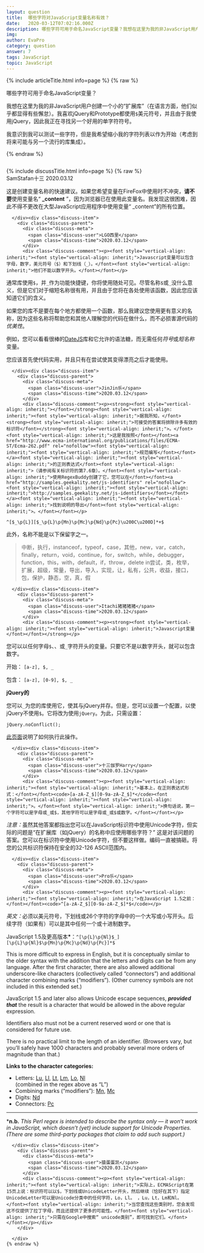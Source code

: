 ```yaml
---
layout: question
title:  哪些字符对JavaScript变量名称有效？
date:   2020-03-12T07:02:16.000Z
description: 哪些字符可用于命名JavaScript变量？我想在这里为我的非JavaScript用户创建一个小的“扩展库”（在语言方面，他们似乎都显得有些懈怠）。我...
img: 
author: EvaPro
category: question
answer: 7
tags: JavaScript
topic: JavaScript
---
```

<div class="article-root">
  <div class="article">
    {% include articleTitle.html info=page %}
    {% raw %}
    <div class="article-content"><p><font style="vertical-align: inherit;"><font style="vertical-align: inherit;">哪些字符可用于命名JavaScript变量？</font></font></p>

<p><font style="vertical-align: inherit;"><font style="vertical-align: inherit;">我想在这里为我的非JavaScript用户创建一个小的“扩展库”（在语言方面，他们似乎都显得有些懈怠）。</font><font style="vertical-align: inherit;">我喜欢jQuery和Prototype都使用</font></font><code>$</code><font style="vertical-align: inherit;"><font style="vertical-align: inherit;">美元符号，并且由于我使用jQuery，因此我正在寻找另一个好用的单字符符号。  </font></font></p>

<p><font style="vertical-align: inherit;"><font style="vertical-align: inherit;">我意识到我可以测试一些字符，但是我希望缩小我的字符列表以作为开始（考虑到将来可能与另一个流行的库集成）。</font></font></p></div>
    {% endraw %}
  </div>
  <p style="height: 0;width:0;overflow: hidden;"> 第1032篇《哪些字符对JavaScript变量名称有效？》来自Winter(https://github.com/aiyld/aiyld.github.io)的站点</p>
  <div class="discuss-wrapper">
    {% include discussTitle.html info=page %}
    {% raw %}
    <div class="discuss-item">
        <div class="discuss-parent">
          <div class="discuss-meta">
            <span class="discuss-user">SamStafan十三</span>
            <span class="discuss-time">2020.03.12</span>
          </div>
          <div class="discuss-comment"><p><font style="vertical-align: inherit;"><font style="vertical-align: inherit;">这是创建变量名称的快速建议。</font><font style="vertical-align: inherit;">如果您希望变量在FireFox中使用时不冲突，</font></font><strong><font style="vertical-align: inherit;"><font style="vertical-align: inherit;">请不要</font></font></strong><font style="vertical-align: inherit;"><font style="vertical-align: inherit;">使用变量名“ </font></font><strong><font style="vertical-align: inherit;"><font style="vertical-align: inherit;">_content</font></font></strong><font style="vertical-align: inherit;"><font style="vertical-align: inherit;"> ”，因为浏览器已在使用此变量名。</font><font style="vertical-align: inherit;">我发现这很困难，因此不得不更改在大型JavaScript应用程序中使用变量“ _content”的所有位置。</font></font></p></div>
        </div>
        
      </div><div class="discuss-item">
        <div class="discuss-parent">
          <div class="discuss-meta">
            <span class="discuss-user">LGO西里</span>
            <span class="discuss-time">2020.03.12</span>
          </div>
          <div class="discuss-comment"><p><font style="vertical-align: inherit;"><font style="vertical-align: inherit;">Javascript变量可以包含字母，数字，美元符号（$）和下划线（_）。</font><font style="vertical-align: inherit;">他们不能以数字开头。</font></font></p>

<p><font style="vertical-align: inherit;"><font style="vertical-align: inherit;">通常库使用</font></font><code>$</code><font style="vertical-align: inherit;"><font style="vertical-align: inherit;">，并</font></font><code>_</code><font style="vertical-align: inherit;"><font style="vertical-align: inherit;">作为功能快捷键，你将使用随处可见。</font><font style="vertical-align: inherit;">尽管名称</font></font><code>$</code><font style="vertical-align: inherit;"><font style="vertical-align: inherit;">或</font></font><code>_</code><font style="vertical-align: inherit;"><font style="vertical-align: inherit;">没什么意义，但是它们对于缩短</font><font style="vertical-align: inherit;">名称</font><font style="vertical-align: inherit;">很有用，并且由于您将在各处使用该函数，因此您应该知道它们的含义。</font></font></p>

<p><font style="vertical-align: inherit;"><font style="vertical-align: inherit;">如果您的库不是要在每个地方都使用一个函数，那么我建议您使用更有意义的名称，因为这些名称将帮助您和其他人理解您的代码在做什么，而不必损害源代码的</font></font><em><font style="vertical-align: inherit;"><font style="vertical-align: inherit;">优美性</font></font></em><font style="vertical-align: inherit;"><font style="vertical-align: inherit;">。</font></font></p>

<p><font style="vertical-align: inherit;"><font style="vertical-align: inherit;">例如，您可以看看很棒的</font></font><a href="http://www.datejs.com" rel="noreferrer"><font style="vertical-align: inherit;"><font style="vertical-align: inherit;">DateJS</font></font></a><font style="vertical-align: inherit;"><font style="vertical-align: inherit;">库和它允许的语法糖，而无需任何</font></font><em><font style="vertical-align: inherit;"><font style="vertical-align: inherit;">符号</font></font></em><font style="vertical-align: inherit;"><font style="vertical-align: inherit;">或</font></font><em><font style="vertical-align: inherit;"><font style="vertical-align: inherit;">短名称</font></font></em><font style="vertical-align: inherit;"><font style="vertical-align: inherit;">变量。</font></font></p>

<p><font style="vertical-align: inherit;"><font style="vertical-align: inherit;">您应该首先使代码实用，并且只有在尝试使其变得漂亮之后才能使用。</font></font></p></div>
        </div>
        
      </div><div class="discuss-item">
        <div class="discuss-parent">
          <div class="discuss-meta">
            <span class="discuss-user">JinJin乐</span>
            <span class="discuss-time">2020.03.12</span>
          </div>
          <div class="discuss-comment"><p><strong><font style="vertical-align: inherit;"></font></strong><font style="vertical-align: inherit;"><font style="vertical-align: inherit;">据我所知，</font><strong><font style="vertical-align: inherit;">可接受的答案将排除许多有效的标识符</font></strong><font style="vertical-align: inherit;">。</font><font style="vertical-align: inherit;">这是我按照</font></font><a href="http://www.ecma-international.org/publications/files/ECMA-ST/Ecma-262.pdf" rel="nofollow"><font style="vertical-align: inherit;"><font style="vertical-align: inherit;">规范编写</font></font></a><font style="vertical-align: inherit;"><font style="vertical-align: inherit;">的正则表达式</font><font style="vertical-align: inherit;">（请参阅有关标识符的第7.6章）。</font><font style="vertical-align: inherit;">使用RegexBuddy创建了它，您可以在</font></font><a href="http://samples.geekality.net/js-identifiers" rel="nofollow"><font style="vertical-align: inherit;"><font style="vertical-align: inherit;">http://samples.geekality.net/js-identifiers</font></font></a><font style="vertical-align: inherit;"><font style="vertical-align: inherit;">找到说明的导出</font><font style="vertical-align: inherit;">。</font></font></p>

<pre><code>^[$_\p{L}][$_\p{L}\p{Mn}\p{Mc}\p{Nd}\p{Pc}\u200C\u200D]*+$
</code></pre>

<p><font style="vertical-align: inherit;"><font style="vertical-align: inherit;">此外，名称不能是以下保留字之一。</font></font></p>

<blockquote>
  <p><font style="vertical-align: inherit;"><font style="vertical-align: inherit;">中断，执行，instanceof，typeof，case，其他，new，var，catch，finally，return，void，continue，for，switch，while，debugger，function，this，with，default，if，throw，delete in尝试，类，枚举，扩展，超级，常量，导出，导入，实现，让，私有，公共，收益，接口，包，保护，静态，空，真，假</font></font></p>
</blockquote></div>
        </div>
        
      </div><div class="discuss-item">
        <div class="discuss-parent">
          <div class="discuss-meta">
            <span class="discuss-user">Itachi猪猪猪猪</span>
            <span class="discuss-time">2020.03.12</span>
          </div>
          <div class="discuss-comment"><p><strong><font style="vertical-align: inherit;"><font style="vertical-align: inherit;">Javascript变量</font></font></strong></p>

<p><font style="vertical-align: inherit;"><font style="vertical-align: inherit;">您可以以任何字母</font></font><code>$</code><font style="vertical-align: inherit;"><font style="vertical-align: inherit;">、、或</font></font><code>_</code><font style="vertical-align: inherit;"><font style="vertical-align: inherit;">字符</font><font style="vertical-align: inherit;">开头的变量</font><font style="vertical-align: inherit;">。</font><font style="vertical-align: inherit;">只要它不是以数字开头，就可以包含数字。</font></font></p>

<p><font style="vertical-align: inherit;"><font style="vertical-align: inherit;">开始： </font></font><code>[a-z], $, _</code></p>

<p><font style="vertical-align: inherit;"><font style="vertical-align: inherit;">包含： </font></font><code>[a-z], [0-9], $, _</code></p>

<p><strong><font style="vertical-align: inherit;"><font style="vertical-align: inherit;">jQuery的</font></font></strong></p>

<p><font style="vertical-align: inherit;"><font style="vertical-align: inherit;">您可以</font></font><code>_</code><font style="vertical-align: inherit;"><font style="vertical-align: inherit;">为您的库</font><font style="vertical-align: inherit;">使用</font><font style="vertical-align: inherit;">它，使其与jQuery并存。</font><font style="vertical-align: inherit;">但是，您可以设置一个配置，以使jQuery不使用</font></font><code>$</code><font style="vertical-align: inherit;"><font style="vertical-align: inherit;">。</font><font style="vertical-align: inherit;">它将改为使用</font></font><code>jQuery</code><font style="vertical-align: inherit;"><font style="vertical-align: inherit;">。</font><font style="vertical-align: inherit;">为此，只需设置：</font></font></p>

<pre><code>jQuery.noConflict();
</code></pre>

<p><a href="http://docs.jquery.com/Using_jQuery_with_Other_Libraries" rel="noreferrer"><font style="vertical-align: inherit;"><font style="vertical-align: inherit;">此页面</font></font></a><font style="vertical-align: inherit;"><font style="vertical-align: inherit;">说明了如何执行此操作。</font></font></p></div>
        </div>
        
      </div><div class="discuss-item">
        <div class="discuss-parent">
          <div class="discuss-meta">
            <span class="discuss-user">十三伽罗Harry</span>
            <span class="discuss-time">2020.03.12</span>
          </div>
          <div class="discuss-comment"><p><font style="vertical-align: inherit;"><font style="vertical-align: inherit;">基本上，在正则表达式形式：</font></font><code>[a-zA-Z_$][0-9a-zA-Z_$]*</code><font style="vertical-align: inherit;"><font style="vertical-align: inherit;">。</font><font style="vertical-align: inherit;">换句话说，第一个字符可以是字母或_或$，其他字符可以是字母或_或$或数字。</font></font></p>

<p><em><font style="vertical-align: inherit;"><font style="vertical-align: inherit;">注意：</font></font></em><font style="vertical-align: inherit;"><font style="vertical-align: inherit;">虽然其他答案都指出您可以在JavaScript标识符中使用Unicode字符，但实际的问题是“在扩展库（如jQuery）的名称中应使用哪些字符？” </font><font style="vertical-align: inherit;">这是对该问题的答案。</font><font style="vertical-align: inherit;">您可以在标识符中使用Unicode字符，但不要这样做。</font><font style="vertical-align: inherit;">编码一直被搞砸。</font><font style="vertical-align: inherit;">将您的公共标识符保持在安全的32-126 ASCII范围内。</font></font></p></div>
        </div>
        
      </div><div class="discuss-item">
        <div class="discuss-parent">
          <div class="discuss-meta">
            <span class="discuss-user">Pro乐</span>
            <span class="discuss-time">2020.03.12</span>
          </div>
          <div class="discuss-comment"><p><font style="vertical-align: inherit;"><font style="vertical-align: inherit;">在JavaScript 1.5之前： </font></font><code>^[a-zA-Z_$][0-9a-zA-Z_$]*$</code></p>

<p><em><font style="vertical-align: inherit;"><font style="vertical-align: inherit;">英文：</font></font></em><font style="vertical-align: inherit;"><font style="vertical-align: inherit;">必须以美元符号，下划线或26个字符的字母中的一个大写或小写开头。</font><font style="vertical-align: inherit;">后续字符（如果有）可以是其中任何一个或十进制数字。</font></font></p>

<p><font style="vertical-align: inherit;"><font style="vertical-align: inherit;">JavaScript 1.5及更高版本</font></font><strong><font style="vertical-align: inherit;"><font style="vertical-align: inherit;">*</font></font></strong><font style="vertical-align: inherit;"><font style="vertical-align: inherit;">：</font></font><code>^[\p{L}\p{Nl}$_][\p{L}\p{Nl}$\p{Mn}\p{Mc}\p{Nd}\p{Pc}]*$</code></p>

<p>This is more difficult to express in English, but it is conceptually similar to the older syntax with the addition that the letters and digits can be from any language. After the first character, there  are also allowed additional underscore-like characters (collectively called “connectors”) and additional character combining marks (“modifiers”). (Other currency symbols are not included in this extended set.)</p>

<p>JavaScript 1.5 and later also allows Unicode escape sequences, <strong><em>provided that</em></strong> the result is a character that would be allowed in the above regular expression.</p>

<p>Identifiers also must not be a current reserved word or one that is considered for future use.</p>

<p>There is no practical limit to the length of an identifier. (Browsers vary, but you’ll safely have 1000 characters and probably several more orders of magnitude than that.)</p>

<p><strong>Links to the character categories:</strong></p>

<ul>
<li>Letters: <a href="http://www.fileformat.info/info/unicode/category/Lu/list.htm">Lu</a>, <a href="http://www.fileformat.info/info/unicode/category/Ll/list.htm">Ll</a>, <a href="http://www.fileformat.info/info/unicode/category/Lt/list.htm">Lt</a>, <a href="http://www.fileformat.info/info/unicode/category/Lm/list.htm">Lm</a>, <a href="http://www.fileformat.info/info/unicode/category/Lo/list.htm">Lo</a>, <a href="http://www.fileformat.info/info/unicode/category/Nl/list.htm">Nl</a><br>(combined in the regex above as “L”)</li>
<li>Combining marks (“modifiers”): <a href="http://www.fileformat.info/info/unicode/category/Mn/list.htm">Mn</a>, <a href="http://www.fileformat.info/info/unicode/category/Mc/list.htm">Mc</a></li>
<li>Digits: <a href="http://www.fileformat.info/info/unicode/category/Nd/list.htm">Nd</a></li>
<li>Connectors: <a href="http://www.fileformat.info/info/unicode/category/Pc/list.htm">Pc</a></li>
</ul>

<hr>

<p>*<strong>n.b.</strong> <em>This Perl regex is intended to describe the syntax only — it won’t work in JavaScript, which doesn’t (yet) include support for Unicode Properties. (There are some third-party packages that claim to add such support.)</em></p></div>
        </div>
        
      </div><div class="discuss-item">
        <div class="discuss-parent">
          <div class="discuss-meta">
            <span class="discuss-user">猿蛋蛋凯</span>
            <span class="discuss-time">2020.03.12</span>
          </div>
          <div class="discuss-comment"><p><font style="vertical-align: inherit;"><font style="vertical-align: inherit;">实际上，ECMAScript在第15页上说：标识符可以以$，下划线或UnicodeLetter开头，然后继续（恰好在其下）指定UnicodeLetter可以是Unicode分类中的任何字符，Lo，Ll。 ，Lu，Lt，Lm和Nl。</font><font style="vertical-align: inherit;">当您查找这些类别时，您会发现这不仅提供了拉丁字母，而且还提供了更多的可能性。</font><font style="vertical-align: inherit;">只需在Google中搜索“ unicode类别”，即可找到它们。</font></font></p></div>
        </div>
        
      </div>
    {% endraw %}
  </div>
<div>
